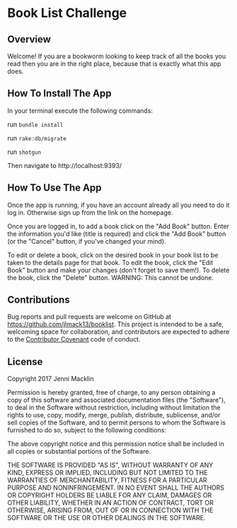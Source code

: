 # Book List Challenge

## Overview
Welcome! If you are a bookworm looking to keep track of all the books you read
then you are in the right place, because that is exactly what this app does.


## How To Install The App
In your terminal execute the following commands:

run `bundle install`

run `rake:db/migrate`

run `shotgun`

Then navigate to http://localhost:9393/


## How To Use The App

Once the app is running, if you have an account already all you need to do it log in.
Otherwise sign up from the link on the homepage.

Once you are logged in, to add a book click on the "Add Book" button. Enter the information
you'd like (title is required) and click the "Add Book" button (or the "Cancel" button, if
you've changed your mind).

To edit or delete a book, click on the desired book in your book list to be taken to the details
page for that book. To edit the book, click the "Edit Book" button and make your changes
(don't forget to save them!). To delete the book, click the "Delete" button. WARNING: This cannot be undone.

## Contributions

Bug reports and pull requests are welcome on GitHub at https://github.com/jlmack13/booklist. This project is intended to be a safe, welcoming space for collaboration, and contributors are expected to adhere to the [Contributor Covenant](http://contributor-covenant.org) code of conduct.

## License
Copyright 2017 Jenni Macklin

Permission is hereby granted, free of charge, to any person obtaining a copy of this software and associated documentation files (the "Software"), to deal in the Software without restriction, including without limitation the rights to use, copy, modify, merge, publish, distribute, sublicense, and/or sell copies of the Software, and to permit persons to whom the Software is furnished to do so, subject to the following conditions:

The above copyright notice and this permission notice shall be included in all copies or substantial portions of the Software.

THE SOFTWARE IS PROVIDED "AS IS", WITHOUT WARRANTY OF ANY KIND, EXPRESS OR IMPLIED, INCLUDING BUT NOT LIMITED TO THE WARRANTIES OF MERCHANTABILITY, FITNESS FOR A PARTICULAR PURPOSE AND NONINFRINGEMENT. IN NO EVENT SHALL THE AUTHORS OR COPYRIGHT HOLDERS BE LIABLE FOR ANY CLAIM, DAMAGES OR OTHER LIABILITY, WHETHER IN AN ACTION OF CONTRACT, TORT OR OTHERWISE, ARISING FROM, OUT OF OR IN CONNECTION WITH THE SOFTWARE OR THE USE OR OTHER DEALINGS IN THE SOFTWARE.
